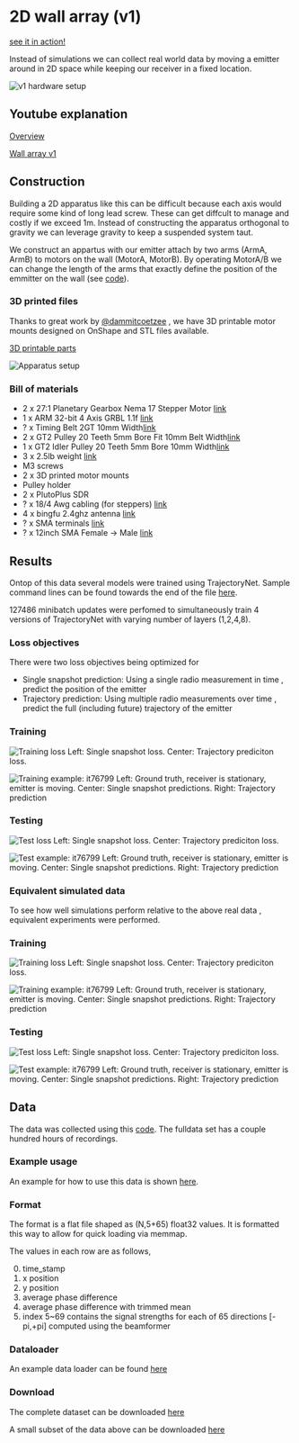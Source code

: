 # 2D wall array (v1)

[see it in action!](https://www.youtube.com/shorts/2BFlrQI8Ydw)

Instead of simulations we can collect real world data by moving a emitter around in 2D space while keeping our receiver in a fixed location.

![v1 hardware setup](v1_hardware_setup.png)

## Youtube explanation

[Overview](https://www.youtube.com/watch?v=vj99KvB2AcA)

[Wall array v1](https://youtu.be/ljlRKGjBUoE)

## Construction 

Building a 2D apparatus like this can be difficult because each axis would require some kind of long lead screw. These can get diffcult to manage and costly if we exceed 1m. Instead of constructing the apparatus orthogonal to gravity we can leverage gravity to keep a suspended system taut.

We construct an appartus with our emitter attach by two arms (ArmA, ArmB) to motors on the wall (MotorA, MotorB). By operating MotorA/B we can change the length of the arms that exactly define the position of the emmitter on the wall (see [code](/spf/grbl/grbl_interactive.py)).

### 3D printed files

Thanks to great work by [@dammitcoetzee](https://github.com/dammitcoetzee) , we have 3D printable motor mounts designed on OnShape and STL files available.

[3D printable parts](3D_printed_parts/)

![Apparatus setup](onshape_setup.png)

### Bill of materials

* 2 x 27:1 Planetary Gearbox Nema 17 Stepper Motor  [link](https://www.amazon.com/gp/product/B00WAUKZWG)
* 1 x ARM 32-bit 4 Axis GRBL 1.1f [link](https://www.amazon.com/gp/product/B09SZDTBHS)
* ? x Timing Belt 2GT 10mm Width[link](https://www.amazon.com/gp/product/B07PGHTSLT)
* 2 x GT2 Pulley 20 Teeth 5mm Bore Fit 10mm Belt Width[link](https://www.amazon.com/gp/product/B09X18H75P)
* 1 x GT2 Idler Pulley 20 Teeth 5mm Bore 10mm Width[link](https://www.amazon.com/gp/product/B07BPKX47Y)
* 3 x 2.5lb weight [link](https://www.amazon.com/gp/product/B09NLFHMMH)
* M3 screws
* 2 x 3D printed motor mounts
* Pulley holder
* 2 x PlutoPlus SDR
* ? x 18/4 Awg cabling (for steppers) [link](https://www.amazon.com/gp/product/B01GZ50P7Q)
* 4 x bingfu 2.4ghz antenna [link](https://www.amazon.com/gp/product/B09J8N8TXW/)
* ? x SMA terminals [link](https://www.amazon.com/gp/product/B07G2PBZBL)
* ? x 12inch SMA Female -> Male [link](https://www.amazon.com/gp/product/B07MJQWH8S)

## Results

Ontop of this data several models were trained using TrajectoryNet. Sample command lines can be found towards the end of the file [here](commands).

127486 minibatch updates were perfomed to simultaneously train 4 versions of TrajectoryNet with varying number of layers (1,2,4,8). 

### Loss objectives

There were two loss objectives being optimized for
* Single snapshot prediction: Using a single radio measurement in time , predict the position of the emitter
* Trajectory prediction: Using multiple radio measurements over time , predict the full (including future) trajectory of the emitter

### Training
![Training loss](results/real/output_mb64_reference_lr0.001_real_loss_Train_127486.png)
Left: Single snapshot loss. Center: Trajectory prediciton loss. 

![Training example: it76799](results/real/output_mb64_reference_lr0.001_real_TrajectoryNet_l4_76799_train.png)
Left: Ground truth, receiver is stationary, emitter is moving. Center: Single snapshot predictions. Right: Trajectory prediction

### Testing
![Test loss](results/real/output_mb64_reference_lr0.001_real_loss_Test_127486.png)
Left: Single snapshot loss. Center: Trajectory prediciton loss. 

![Test example: it76799](results/real/output_mb64_reference_lr0.001_real_TrajectoryNet_l4_76799_test.png)
Left: Ground truth, receiver is stationary, emitter is moving. Center: Single snapshot predictions. Right: Trajectory prediction

### Equivalent simulated data

To see how well simulations perform relative to the above real data , equivalent experiments were performed.

### Training
![Training loss](results/sim/output_mb64_reference_lr0.001_loss_Train_118270.png)
Left: Single snapshot loss. Center: Trajectory prediciton loss. 

![Training example: it76799](results/sim/output_mb64_reference_lr0.001_TrajectoryNet_l4_118271_train.png)
Left: Ground truth, receiver is stationary, emitter is moving. Center: Single snapshot predictions. Right: Trajectory prediction

### Testing
![Test loss](results/sim/output_mb64_reference_lr0.001_loss_Test_118270.png)
Left: Single snapshot loss. Center: Trajectory prediciton loss. 

![Test example: it76799](results/sim/output_mb64_reference_lr0.001_TrajectoryNet_l4_118271_test.png)
Left: Ground truth, receiver is stationary, emitter is moving. Center: Single snapshot predictions. Right: Trajectory prediction

## Data

The data was collected using this [code](https://github.com/misko/spf/blob/3fd9fbcd7fd192fb53045ff7109e15664a48983b/software/grbl_sdr_collect.py#L42). The fulldata set has a couple hundred hours of recordings.

### Example usage

An example for how to use this data is shown [here](/spf/notebooks/load_real_data_session.ipynb).

### Format

The format is a flat file shaped as (N,5+65) float32 values. It is formatted this way to allow for quick loading via memmap. 

The values in each row are as follows,

0) time_stamp
1) x position
2) y position
3) average phase difference
4) average phase difference with trimmed mean
5) index 5~69 contains the signal strengths for each of 65 directions [-pi,+pi] computed using the beamformer


### Dataloader

An example data loader can be found [here](https://github.com/misko/spf/blob/0a19260e9d5acec31f8c16b43fd75d85143b6a02/spf/dataset/spf_dataset.py#L98)

### Download

The complete dataset can be downloaded [here](https://www.dropbox.com/s/z2npdruftr57q48/data_dec2023.zip?dl=0)

A small subset of the data above can be downloaded [here](https://www.dropbox.com/s/zt7md2c9fpbgnc6/sample_data_dec2023.zip?dl=0)


